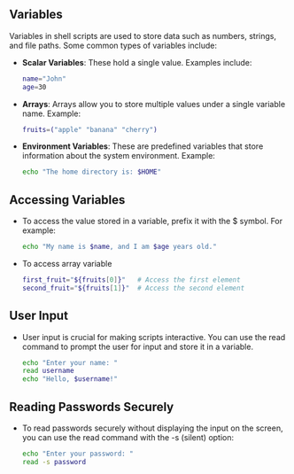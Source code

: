 ## Variables

Variables in shell scripts are used to store data such as numbers, strings, and file paths. Some common types of variables include:

- **Scalar Variables**: These hold a single value. Examples include:
  ```bash
  name="John"
  age=30
  ```

- **Arrays**: Arrays allow you to store multiple values under a single variable name. Example:
  ```bash
  fruits=("apple" "banana" "cherry")
  ```

- **Environment Variables**: These are predefined variables that store information about the system environment. Example:
   ```bash
  echo "The home directory is: $HOME"
  ```

## Accessing Variables

- To access the value stored in a variable, prefix it with the $ symbol. For example:
  ```bash
  echo "My name is $name, and I am $age years old."
  ```

- To access array variable
  ```bash
  first_fruit="${fruits[0]}"   # Access the first element
  second_fruit="${fruits[1]}"  # Access the second element
  ```

## User Input

- User input is crucial for making scripts interactive. You can use the read command to prompt the user for input and store it in a variable.
  ```bash
  echo "Enter your name: "
  read username
  echo "Hello, $username!"
  ```

## Reading Passwords Securely

- To read passwords securely without displaying the input on the screen, you can use the read command with the -s (silent) option:
  ```bash
  echo "Enter your password: "
  read -s password
  ```
